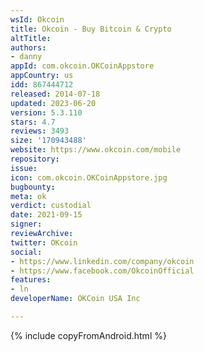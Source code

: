 ```yaml
---
wsId: Okcoin
title: Okcoin - Buy Bitcoin & Crypto
altTitle: 
authors:
- danny
appId: com.okcoin.OKCoinAppstore
appCountry: us
idd: 867444712
released: 2014-07-18
updated: 2023-06-20
version: 5.3.110
stars: 4.7
reviews: 3493
size: '170943488'
website: https://www.okcoin.com/mobile
repository: 
issue: 
icon: com.okcoin.OKCoinAppstore.jpg
bugbounty: 
meta: ok
verdict: custodial
date: 2021-09-15
signer: 
reviewArchive: 
twitter: OKcoin
social:
- https://www.linkedin.com/company/okcoin
- https://www.facebook.com/OkcoinOfficial
features:
- ln
developerName: OKCoin USA Inc

---
```


 {% include copyFromAndroid.html %}
